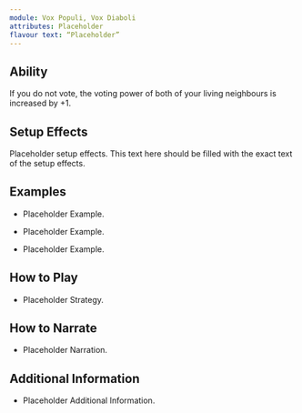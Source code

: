 ```yaml
---
module: Vox Populi, Vox Diaboli
attributes: Placeholder
flavour text: “Placeholder”
---
```

## Ability
If you do not vote, the voting power of both of your living neighbours is increased by +1.

## Setup Effects
Placeholder setup effects. This text here should be filled with the exact text of the setup effects.

## Examples
- Placeholder Example.

- Placeholder Example.

- Placeholder Example.

## How to Play
- Placeholder Strategy.

## How to Narrate
- Placeholder Narration.

## Additional Information
- Placeholder Additional Information.